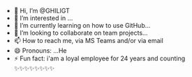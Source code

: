 - 👋 Hi, I’m @GHILIGT
- 👀 I’m interested in ...
- 🌱 I’m currently learning on how to use GitHub...
- 💞️ I’m looking to collaborate on team projects...
- 📫 How to reach me, via MS Teams and/or via email
- 😄 Pronouns: ...He
- ⚡ Fun fact: i'am a loyal employee for 24 years and counting  ✨✨✨✨✨✨✨✨

<!---
GHILIGT/GHILIGT is a ✨ special ✨ repository because its `README.md` (this file) appears on your GitHub profile.
You can click the Preview link to take a look at your changes.
--->

<!--- ANYTHING in between this lines will not be visible
--->
